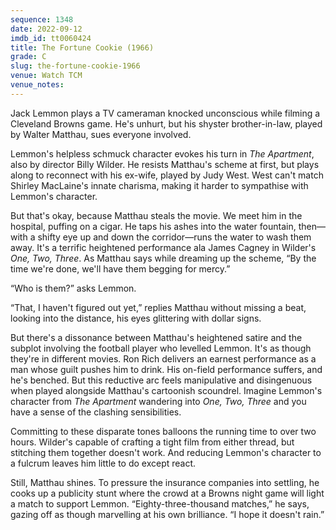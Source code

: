 ```yaml
---
sequence: 1348
date: 2022-09-12
imdb_id: tt0060424
title: The Fortune Cookie (1966)
grade: C
slug: the-fortune-cookie-1966
venue: Watch TCM
venue_notes:
---
```


Jack Lemmon plays a TV cameraman knocked unconscious while filming a Cleveland Browns game. He's unhurt, but his shyster brother-in-law, played by Walter Matthau, sues everyone involved.

<!-- end -->

Lemmon's helpless schmuck character evokes his turn in <span data-imdb-id="tt0053604">_The Apartment_</span>, also by director Billy Wilder. He resists Matthau's scheme at first, but plays along to reconnect with his ex-wife, played by Judy West. West can't match Shirley MacLaine's innate charisma, making it harder to sympathise with Lemmon's character.

But that's okay, because Matthau steals the movie. We meet him in the hospital, puffing on a cigar. He taps his ashes into the water fountain, then—with a shifty eye up and down the corridor—runs the water to wash them away. It's a terrific heightened performance ala James Cagney in Wilder's <span data-imdb-id="tt0055256">_One, Two, Three_</span>. As Matthau says while dreaming up the scheme, “By the time we're done, we'll have them begging for mercy.”

“Who is them?” asks Lemmon.

“That, I haven't figured out yet,” replies Matthau without missing a beat, looking into the distance, his eyes glittering with dollar signs.

But there's a dissonance between Matthau's heightened satire and the subplot involving the football player who levelled Lemmon. It's as though they're in different movies. Ron Rich delivers an earnest performance as a man whose guilt pushes him to drink. His on-field performance suffers, and he's benched. But this reductive arc feels manipulative and disingenuous when played alongside Matthau's cartoonish scoundrel. Imagine Lemmon's character from _The Apartment_ wandering into _One, Two, Three_ and you have a sense of the clashing sensibilities.

Committing to these disparate tones balloons the running time to over two hours. Wilder's capable of crafting a tight film from either thread, but stitching them together doesn't work. And reducing Lemmon's character to a fulcrum leaves him little to do except react.

Still, Matthau shines. To pressure the insurance companies into settling, he cooks up a publicity stunt where the crowd at a Browns night game will light a match to support Lemmon. “Eighty-three-thousand matches,” he says, gazing off as though marvelling at his own brilliance. “I hope it doesn't rain.”
